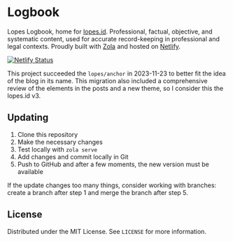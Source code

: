 # Logbook
Lopes Logbook, home for [lopes.id](https://lopes.id).  Professional, factual, objective, and systematic content, used for accurate record-keeping in professional and legal contexts.  Proudly built with [Zola](https://www.getzola.org/) and hosted on [Netlify](https://www.netlify.com/).

[![Netlify Status](https://api.netlify.com/api/v1/badges/1e2af009-2a44-4144-a435-1f032fd6c1f8/deploy-status)](https://app.netlify.com/sites/lopes/deploys)

This project succeeded the `lopes/anchor` in 2023-11-23 to better fit the idea of the blog in its name.  This migration also included a comprehensive review of the elements in the posts and a new theme, so I consider this the lopes.id v3.


## Updating
1. Clone this repository
2. Make the necessary changes
3. Test locally with `zola serve`
4. Add changes and commit locally in Git
5. Push to GitHub and after a few moments, the new version must be available

If the update changes too many things, consider working with branches: create a branch after step 1 and merge the branch after step 5.


## License
Distributed under the MIT License.  See `LICENSE` for more information.
